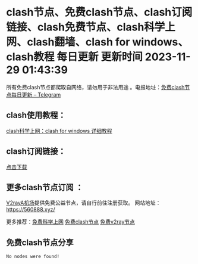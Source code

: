 # clash节点、免费clash节点、clash订阅链接、clash免费节点、clash科学上网、clash翻墙、clash for windows、clash教程 每日更新  更新时间 2023-11-29 01:43:39  
所有免费clash节点都爬取自网络，请勿用于非法用途 。电报地址：<a href="https://t.me/s/v2raydailyupdate" target="_blank">免费clash节点每日更新 – Telegram</a>

## clash使用教程：

<a href="https://www.v2rayfree.eu.org/post/clash-for-windows-tutorial/" target="_blank">clash科学上网：clash for windows 详细教程</a>

## clash订阅链接：

<a href="https://github.com/aiboboxx/clashfree/blob/main/clash.yml" target="_blank">点击下载</a>

## 更多clash节点订阅 ：
<a href="https://560888.xyz/#/register?code=srOLpruw" target="_blank">V2rayA机场</a>提供免费公益节点，请自行前往注册获取。
网站地址：<a href="https://560888.xyz/#/register?code=srOLpruw" target="_blank">https://560888.xyz/</a>

更多推荐：<a href="https://github.com/aiboboxx/kexueshangwang" target="_blank">免费科学上网</a>   <a href="https://clashgithub.com" target="_blank">免费clash节点</a>   <a href="https://github.com/aiboboxx/v2rayfree" target="_blank">免费v2ray节点</a>


## 免费clash节点分享
```  
No nodes were found!
```

